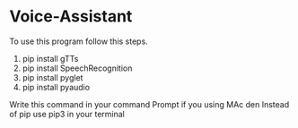 # Voice-Assistant

To use this program follow this steps.

1. pip install gTTs
2. pip install SpeechRecognition
3. pip install pyglet
4. pip install pyaudio

Write this command in your command Prompt
if you using MAc den Instead of pip use pip3 in your terminal
